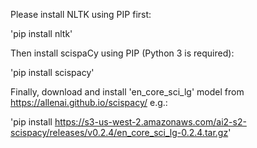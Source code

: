 Please install NLTK using PIP first:

 'pip install nltk'

Then install scispaCy using PIP (Python 3 is required):

 'pip install scispacy'

Finally, download and install 'en_core_sci_lg' model from https://allenai.github.io/scispacy/
e.g.:

 'pip install https://s3-us-west-2.amazonaws.com/ai2-s2-scispacy/releases/v0.2.4/en_core_sci_lg-0.2.4.tar.gz'
